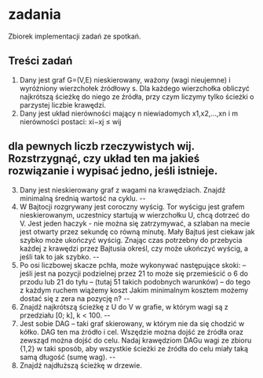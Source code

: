 # zadania
Zbiorek implementacji zadań ze spotkań.

## Treści zadań
1. Dany jest graf G=(V,E) nieskierowany, ważony (wagi nieujemne) i wyróżniony wierzchołek 
źródłowy s. Dla każdego wierzchołka obliczyć najkrótszą ścieżkę do niego ze źródła, przy czym liczymy tylko ścieżki o parzystej liczbie krawędzi. 
2. Dany jest układ nierówności mający n niewiadomych x1,x2,...,xn i m nierówności postaci: 
xi−xj ≤ wij 

dla pewnych liczb rzeczywistych wij. Rozstrzygnąć, czy układ ten ma jakieś rozwiązanie i wypisać jedno, jeśli istnieje. 
--
3. Dany jest nieskierowany graf z wagami na krawędziach. Znajdź minimalną średnią wartość na 
cyklu. 
--
4. W Bajtocji rozgrywany jest coroczny wyścig. Tor wyścigu jest grafem nieskierowanym, 
uczestnicy startują w wierzchołku U, chcą dotrzeć do V. Jest jeden haczyk - nie można się zatrzymywać, a szlaban na mecie jest otwarty przez sekundę co równą minutę. Mały Bajtuś jest ciekaw jak szybko może ukończyć wyścig. Znając czas potrzebny do przebycia każdej z krawędzi przez Bajtusia określ, czy może ukończyć wyścig, a jeśli tak to jak szybko. 
--
5. Po osi liczbowej skacze pchła, może wykonywać następujące skoki: – jeśli jest na pozycji 
podzielnej przez 21 to może się przemieścić o 6 do przodu lub 21 do tyłu – (tutaj 51 takich podobnych warunków) – do tego z każdym ruchem wiążemy koszt Jakim minimalnym kosztem możemy dostać się z zera na pozycję n? 
--
6. Znajdź najkrótszą ścieżkę z U do V w grafie, w którym wagi są z przedziału [0; k], k < 100. 
--
7. Jest sobie DAG – taki graf skierowany, w którym nie da się chodzić w kółko. DAG ten ma 
źródło i cel. Wszędzie można dojść ze źródła oraz zewsząd można dojść do celu. Nadaj krawędziom DAGu wagi ze zbioru {1,2} w taki sposób, aby wszystkie ścieżki ze źródła do celu miały taką samą długość (sumę wag). 
--
8. Znajdź najdłuższą ścieżkę w drzewie. 
